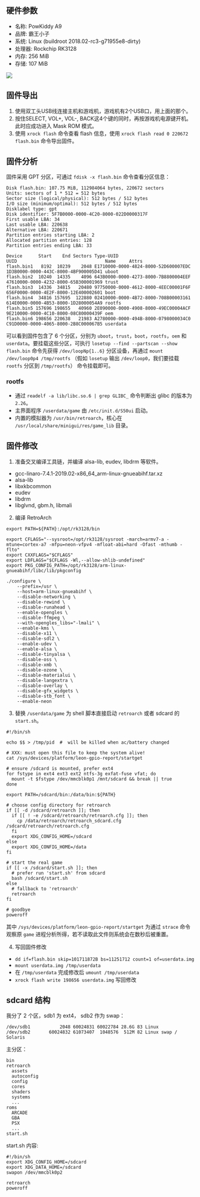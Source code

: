 ## 硬件参数
- 名称: PowKiddy A9
- 品牌: 霸王小子
- 系统: Linux (buildroot 2018.02-rc3-g71955e8-dirty)
- 处理器: Rockchip RK3128
- 内存: 256 MiB
- 存储: 107 MiB

![](demo.jpg)

## 固件导出
1. 使用双工头USB线连接主机和游戏机，游戏机有2个USB口，用上面的那个。
2. 按住SELECT, VOL+, VOL-, BACK这4个键的同时，再按游戏机电源键开机。此时应成功进入 Mask ROM 模式。
3. 使用 `xrock flash` 命令查看 flash 信息，使用 `xrock flash read 0 220672 flash.bin` 命令导出固件。

## 固件分析
固件采用 GPT 分区，可通过 `fdisk -x flash.bin` 命令查看分区信息：

```
Disk flash.bin: 107.75 MiB, 112984064 bytes, 220672 sectors
Units: sectors of 1 * 512 = 512 bytes
Sector size (logical/physical): 512 bytes / 512 bytes
I/O size (minimum/optimal): 512 bytes / 512 bytes
Disklabel type: gpt
Disk identifier: 5F7B0000-0000-4C20-8000-022D0000317F
First usable LBA: 34
Last usable LBA: 220638
Alternative LBA: 220671
Partition entries starting LBA: 2
Allocated partition entries: 128
Partition entries ending LBA: 33

Device      Start    End Sectors Type-UUID                            UUID                                 Name     Attrs
flash.bin1   8192  10239    2048 E1710000-0000-4824-8000-52D600007EDC 1D3B0000-0000-443C-8000-4BF900005D41 uboot
flash.bin2  10240  14335    4096 643B0000-0000-4273-8000-7B8800004EEF 47610000-0000-4232-8000-65B300001969 trust
flash.bin3  14336  34815   20480 97750000-0000-4612-8000-4EEC00001F6F 656F0000-0000-4E2F-8000-12E400002601 boot
flash.bin4  34816 157695  122880 02410000-0000-4B72-8000-708B00003161 614E0000-0000-4B53-8000-1D28000054A9 rootfs
flash.bin5 157696 198655   40960 2E090000-0000-4908-8000-49EC00004ACF 9E210000-0000-4C10-8000-08C80000439F oem
flash.bin6 198656 220638   21983 A2780000-0000-494B-8000-0798000034C0 C91D0000-0000-4065-8000-2B8C000067B5 userdata
```

可以看到固件包含了 6 个分区，分别为 `uboot`，`trust`，`boot`，`rootfs`，`oem` 和 `userdata`。要挂载这些分区，可执行 `losetup --find --partscan --show flash.bin` 命令先获得 `/dev/loopNp{1..6}` 分区设备，再通过 `mount /dev/loop0p4 /tmp/rootfs` （假如 `losetup` 输出 `/dev/loop0`，我们要挂载 `rootfs` 分区到 `/tmp/rootfs`） 命令挂载即可。


### rootfs
- 通过 `readelf -a lib/libc.so.6 | grep GLIBC_` 命令判断出 glibc 的版本为 `2.26`。
- 主界面程序 `/userdata/game` 由 `/etc/init.d/S50ui` 启动。
- 内置的模拟器为 `/usr/bin/retroarch`，核心在 `/usr/local/share/minigui/res/game_lib` 目录。

## 固件修改
1. 准备交叉编译工具链，并编译 alsa-lib, eudev, libdrm 等软件。
- gcc-linaro-7.4.1-2019.02-x86_64_arm-linux-gnueabihf.tar.xz
- alsa-lib
- libxkbcommon
- eudev
- libdrm
- libglvnd, gbm.h, libmali


2. 编译 RetroArch

```
export PATH=${PATH}:/opt/rk3128/bin

export CFLAGS="--sysroot=/opt/rk3128/sysroot -march=armv7-a -mtune=cortex-a7 -mfpu=neon-vfpv4 -mfloat-abi=hard -Ofast -mthumb -flto"
export CXXFLAGS="$CFLAGS"
export LDFLAGS="$CFLAGS -Wl,--allow-shlib-undefined"
export PKG_CONFIG_PATH=/opt/rk3128/arm-linux-gnueabihf/libc/lib/pkgconfig

./configure \
	--prefix=/usr \
	--host=arm-linux-gnueabihf \
	--disable-networking \
	--disable-rewind \
	--disable-runahead \
	--enable-opengles \
	--disable-ffmpeg \
	--with-opengles_libs="-lmali" \
	--enable-kms \
	--disable-x11 \
	--disable-sdl2 \
	--enable-udev \
	--enable-alsa \
	--disable-tinyalsa \
	--disable-oss \
	--disable-xmb \
	--disable-ozone \
	--disable-materialui \
	--disable-langextra \
	--disable-overlay \
	--disable-gfx_widgets \
	--disable-stb_font \
	--enable-neon
```

3. 替换 `/userdata/game` 为 shell 脚本直接启动 `retroarch` 或者 sdcard 的 `start.sh`。

```
#!/bin/sh

echo $$ > /tmp/pid  #  will be killed when ac/battery changed

# XXX: must open this file to keep the system alive!
cat /sys/devices/platform/leon-gpio-report/startget

# ensure /sdcard is mounted, prefer ext4
for fstype in ext4 ext3 ext2 ntfs-3g exfat-fuse vfat; do
  mount -t $fstype /dev/mmcblk0p1 /mnt/sdcard && break || true
done

export PATH=/sdcard/bin:/data/bin:${PATH}

# choose config directory for retroarch
if [[ -d /sdcard/retroarch ]]; then
  if [[ ! -e /sdcard/retroarch/retroarch.cfg ]]; then
    cp /data/retroarch/retroarch_sdcard.cfg /sdcard/retroarch/retroarch.cfg
  fi
  export XDG_CONFIG_HOME=/sdcard
else
  export XDG_CONFIG_HOME=/data
fi

# start the real game
if [[ -x /sdcard/start.sh ]]; then
  # prefer run 'start.sh' from sdcard
  bash /sdcard/start.sh
else
  # fallback to 'retroarch'
  retroarch
fi

# goodbye
poweroff
```

其中 `/sys/devices/platform/leon-gpio-report/startget` 为通过 `strace` 命令观察原 `game` 进程分析所得，若不读取此文件则系统会在数秒后被重置。

4. 写回固件修改
- `dd if=flash.bin skip=101711872B bs=11251712 count=1 of=userdata.img`
- `mount userdata.img /tmp/userdata`
- 在 `/tmp/userdata` 完成修改后 `umount /tmp/userdata`
- `xrock flash write 198656 userdata.img` 写回修改

## sdcard 结构

我分了 2 个区，sdb1 为 ext4， sdb2 作为 swap：
```
/dev/sdb1           2048 60024831 60022784 28.6G 83 Linux
/dev/sdb2       60024832 61073407  1048576  512M 82 Linux swap / Solaris
```

主分区：
```
bin
retroarch
  assets
  autoconfig
  config
  cores
  shaders
  systems
  ...
roms
  ARCADE
  GBA
  PSX
  ...
start.sh
```

start.sh 内容:
```
#!/bin/sh
export XDG_CONFIG_HOME=/sdcard
export XDG_DATA_HOME=/sdcard
swapon /dev/mmcblk0p2

retroarch
poweroff
```
